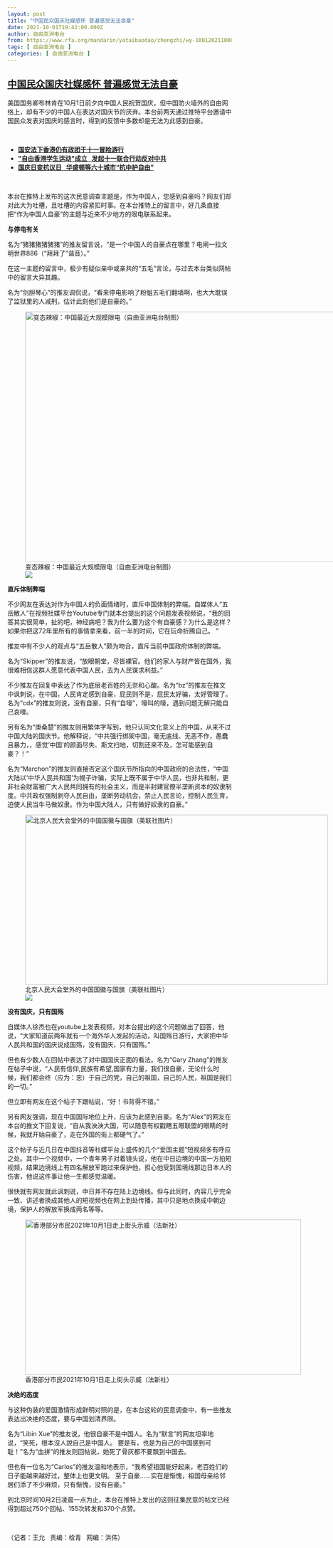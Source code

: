 ```yaml
---
layout: post
title: "中国民众国庆社媒感怀 普遍感觉无法自豪"
date: 2021-10-01T19:42:00.000Z
author: 自由亚洲电台
from: https://www.rfa.org/mandarin/yataibaodao/zhengzhi/wy-10012021100850.html
tags: [ 自由亚洲电台 ]
categories: [ 自由亚洲电台 ]
---
```

<!--1633117320000-->
[中国民众国庆社媒感怀 普遍感觉无法自豪](https://www.rfa.org/mandarin/yataibaodao/zhengzhi/wy-10012021100850.html)
------

<div>
<p></p><p>美国国务卿布林肯在<span>10</span><span>月</span><span>1</span><span>日前夕向中国人民祝贺国庆，但中国防火墙外的自由网络上，却有不少的中国人在表达对国庆节的厌弃。本台前两天通过推特平台邀请中国民众发表对国庆的感言时，得到的反馈中多数却是无法为此感到自豪。</span></p><p><br/></p><ul><li><a href="https://www.rfa.org/mandarin/yataibaodao/gangtai/yw-10012021055556.html"><strong>国安法下香港仍有政团于十一冒险游行</strong></a></li><li><strong><a href="https://www.rfa.org/mandarin/yataibaodao/gangtai/sc2-09302021112107.html">"自由香港学生运动"成立   发起十一联合行动反对中共</a></strong></li><li><strong><a href="https://www.rfa.org/mandarin/yataibaodao/renquanfazhi/cm-10012020103505.html">国庆日变抗议日   华盛顿等六十城市“抗中护自由”</a></strong></li></ul><p><br/></p><p>本台在推特上发布的这次民意调查主题是，作为中国人，您感到自豪吗？网友们却对此大为吐槽，且吐槽的内容紧扣时事。在本台推特上的留言中，好几条直接把<span>“</span><span>作为中国人自豪</span><span>”</span><span>的主题与近来不少地方的限电联系起来。</span><span></span></p><p><strong>与停电有关</strong></p><p><span><span>名为</span></span><span>“</span><span>猪猪猪猪猪猪</span><span>”</span><span>的推友留言说，</span><span>“</span><span>是一个中国人的自豪点在哪里？电闸一拉文明世界</span><span>886</span><span>（</span><span>“</span><span>拜拜了</span><span>”</span><span>谐音）。</span><span>”</span></p><p><span><span>在这一主题的留言中，极少有疑似亲中或亲共的</span></span><span>“</span><span>五毛</span><span>”</span><span>言论，与过去本台类似网帖中的留言大异其趣。</span><span></span></p><p><span><span>名为</span></span><span>“</span><span>剑胆琴心</span><span>”</span><span>的推友调侃说，</span><span>“</span><span>看来停电影响了粉蛆五毛们翻墙啊，也大大耽误了监狱里的人减刑，估计此刻他们是自豪的。</span><span>”</span></p><p><span><figure class="image-richtext image-inline captioned" style="width:1000px;"><img alt="变态辣椒：中国最近大规模限电（自由亚洲电台制图）" height="563" src="https://www.rfa.org/mandarin/yataibaodao/zhengzhi/wy-10012021100850.html/wy1001b.jpg/@@images/ff617256-083e-4275-a82c-8b2d752de4e9.gif" title="wy1001b.jpg" width="1000"/><figcaption class="image-caption">变态辣椒：中国最近大规模限电（自由亚洲电台制图）</figcaption><small></small><div id="zoomattribute"><a data-caption="变态辣椒：中国最近大规模限电（自由亚洲电台制图）" data-fancybox="" href="https://www.rfa.org/mandarin/yataibaodao/zhengzhi/wy-10012021100850.html/wy1001b.jpg" id="single_image" title="变态辣椒：中国最近大规模限电（自由亚洲电台制图）"><img src="/++plone++rfa-resources/img/icon-zoom.png"/></a></div></figure></span></p><p><strong>直斥体制弊端</strong><span></span></p><p><span><span>不少网友在表达对作为中国人的负面情绪时，直斥中国体制的弊端。自媒体人</span></span><span>“</span><span>五岳散人</span><span>”</span><span>在视频社媒平台</span><span>Youtube</span><span>专门就本台提出的这个问题发表视频说，</span><span>“</span><span>我的回答其实很简单，扯的吧，神经病吧？我为什么要为这个有自豪感？为什么是这样？如果你把这</span><span>72</span><span>年里所有的事情拿来看，前一半的时间，它在玩命折腾自己。</span><span> ”</span></p><p><span><span>推友中有不少人的观点与</span></span><span>“</span><span>五岳散人</span><span>”</span><span>颇为吻合，直斥当前中国政府体制的弊端。</span><span></span></p><p><span><span>名为</span></span><span>“Skipper”</span><span>的推友说，</span><span>“</span><span>放眼朝堂，尽皆裸官。他们的家人与财产皆在国外，我很难相信这群人愿意代表中国人民，去为人民谋求利益。</span><span>”</span></p><p><span><span>不少推友在回复中表达了作为底层老百姓的无奈和心酸。名为</span></span><span>“bz”</span><span>的推友在推文中讽刺说，在中国，人民肯定感到自豪，屁民则不是，屁民太好骗，太好管理了。名为</span><span>“cdx”</span><span>的推友则说，没有自豪，只有</span><span>“</span><span>自嚎</span><span>”</span><span>，嚎叫的嚎，遇到问题无解只能自己哀嚎。</span></p><p><span><span>另有名为</span></span><span>“</span><span>庚桑楚</span><span>”</span><span>的推友则用繁体字写到，他只认同文化意义上的中国，从来不过中国大陆的国庆节。他解释说，</span><span>“</span><span>中共强行绑架中国，毫无底线、无恶不作，愚蠢且暴力，，感觉</span><span>‘</span><span>中国</span><span>’</span><span>的颜面尽失、斯文扫地，切割还来不及，怎可能感到自豪？！</span><span>”</span></p><p><span><span>名为</span></span><span>“Marchon”</span><span>的推友则直接否定这个国庆节所指向的中国政府的合法性，</span><span>“</span><span>中国大陆以</span><span>‘</span><span>中华人民共和国</span><span>’</span><span>为幌子诈骗，实际上既不属于中华人民，也非共和制，更非社会财富被广大人民共同拥有的社会主义，而是半封建官僚半垄断资本的奴隶制度。中共政权强制剥夺人民自由，垄断劳动机会，禁止人民言论，控制人民生育，迫使人民当牛马做奴隶。作为中国大陆人，只有做好奴隶的自豪。</span><span>”</span></p><p><span><figure class="image-richtext image-inline captioned" style="width:680px;"><img alt="北京人民大会堂外的中国国徽与国旗（美联社图片）" height="382" src="https://www.rfa.org/mandarin/yataibaodao/zhengzhi/wy-10012021100850.html/wy1001a.jpg/@@images/ae54aa0e-e57d-4ed2-aa16-e246a6b62fa9.jpeg" title="wy1001a.jpg" width="680"/><figcaption class="image-caption">北京人民大会堂外的中国国徽与国旗（美联社图片）</figcaption><small></small><div id="zoomattribute"><a data-caption="北京人民大会堂外的中国国徽与国旗（美联社图片）" data-fancybox="" href="https://www.rfa.org/mandarin/yataibaodao/zhengzhi/wy-10012021100850.html/wy1001a.jpg" id="single_image" title="北京人民大会堂外的中国国徽与国旗（美联社图片）"><img src="/++plone++rfa-resources/img/icon-zoom.png"/></a></div></figure></span></p><p><strong>没有国庆，只有国殇</strong><span></span></p><p><span><span>自媒体人徐杰也在</span></span><span>youtube</span><span>上发表视频，对本台提出的这个问题做出了回答，他说，</span><span>“</span><span>大家知道前两年就有一个海外华人发起的活动，叫国殇日游行，大家把中华人民共和国的国庆说成国殇，没有国庆，只有国殇。</span><span>”</span></p><p><span><span>但也有少数人在回帖中表达了对中国国庆正面的看法。名为</span></span><span>“Gary Zhang”</span><span>的推友在帖子中说，</span><span>“</span><span>人民有信仰</span><span>,</span><span>民族有希望</span><span>,</span><span>国家有力量，我们很自豪，无论什么时候，我们都会终（应为：忠）于自己的党，自己的祖国，自己的人民，祖国是我们的一切。</span><span>”</span></p><p><span><span>但立即有网友在这个帖子下跟帖说，</span></span><span>“</span><span>好！书背得不错。</span><span>”</span></p><p><span><span>另有网友强调，现在中国国际地位上升，应该为此感到自豪。名为</span></span><span>“Alex”</span><span>的网友在本台的推文下回复说，</span><span>“</span><span>自从我泱泱大国，可以随意有权戳瞎五眼联盟的眼睛的时候，我就开始自豪了，走在外国的街上都硬气了。</span><span>”</span></p><p><span><span>这个帖子与近几日在中国抖音等社媒平台上盛传的几个</span></span><span>“</span><span>爱国主题</span><span>”</span><span>短视频多有呼应之处。其中一个视频中，一个青年男子对着镜头说，他在中日边境的中国一方拍短视频，结果边境线上有四名解放军跑过来保护他，担心他受到国境线那边日本人的伤害，他说这件事让他一生都感觉温暖。</span><span></span></p><p><span><span>很快就有网友就此讽刺说，中日并不存在陆上边境线。但与此同时，内容几乎完全一致、讲述者换成其他人的短视频也在网上到处传播，其中只是地点换成中朝边境，保护人的解放军换成两名等等。</span></span><span></span></p><p><span><span><figure class="image-richtext image-inline captioned" style="width:620px;"><img alt="香港部分市民2021年10月1日走上街头示威（法新社）" height="349" src="https://www.rfa.org/mandarin/yataibaodao/zhengzhi/wy-10012021100850.html/wy1001.jpg/@@images/486348fa-d35e-4655-8355-34f2f386d3c9.jpeg" title="wy1001.jpg" width="620"/><figcaption class="image-caption">香港部分市民2021年10月1日走上街头示威（法新社）</figcaption><small></small></figure></span></span></p><p><strong>决绝的态度</strong><span></span></p><p><span><span>与这种伪装的爱国激情形成鲜明对照的是，在本台这轮的民意调查中，有一些推友表达出决绝的态度，要与中国划清界限。</span></span><span></span></p><p><span><span>名为</span></span><span>“Libin Xue”</span><span>的推友说，他很自豪不是中国人。名为</span><span>“</span><span>默言</span><span>”</span><span>的网友坦率地说，</span><span>“</span><span>笑死，根本沒人說自己是中国人。</span><span> <span>要是有，也是为自己的中国感到可耻！</span></span><span>”</span><span>名为</span><span>“</span><span>血拼</span><span>”</span><span>的推友则回帖说，她死了骨灰都不要飘到中国去。</span><span></span></p><p><span><span>但也有一位名为</span></span><span>“Carlos”</span><span>的推友温和地表示，</span><span>“</span><span>我希望祖国能好起来，老百姓们的日子能越来越好过，整体上也更文明。</span><span> <span>至于自豪</span></span><span>……</span><span>实在是惭愧，祖国母亲给邻居们添了不少麻烦，只有惭愧，没有自豪。</span><span>”</span></p><p><span><span>到北京时间</span></span><span>10</span><span>月</span><span>2</span><span>日凌晨一点为止，本台在推特上发出的这则征集民意的帖文已经得到超过</span><span>750</span><span>个回帖、</span><span>155</span><span>次转发和</span><span>370</span><span>个点赞。</span></p><p><br/></p><p><span><span>（记者：王允   责编：梒青   网编：洪伟）</span></span></p>
</div>
